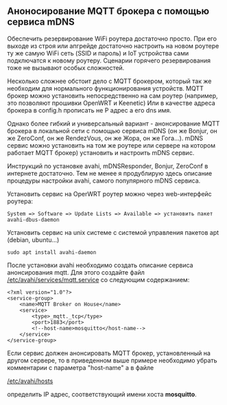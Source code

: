 ## Аноносирование MQTT брокера с помощью сервиса mDNS

Обеспечить резервирование WiFi роутера достаточно просто. При его выходе из строя или апгрейде достаточно 
настроить на новом роутере ту же самую WiFi сеть (SSID и пароль) и IoT устройства сами подключатся к новому роутеру. 
Сценарии горячего резервирования тоже не вызывают особых сложностей.


Несколько сложнее обстоит дело с MQTT брокером, который так же необходим для нормального функционирования устройств.
MQTT брокер можно установить непосредственно на сам роутер (например, это позволяют прошивки OpenWRT и Keenetic)
Или в качестве адреса брокера в config.h прописать не P адрес а его dns имя.

Однако более гибкий и универсальный вариант - анонсирование MQTT брокера в локальной сети с помощью сервиса mDNS 
(он же Bonjur, он же ZeroConf, он же RendezVous, он же Жора, он же Гога...). 
mDNS сервис можно установить на том же роутере или сервере на котором работает MQTT брокер) установить и настроить mDNS сервис.

Инструкций по установке avahi, mDNSResponder, Bonjur, ZeroConf в интернете достаточно. 
Тем не менее я продублирую здесь описание процедуры настройки avahi, самого популярного mDNS сервиса.

Установить сервис на OperWRT роутер можно через web-интерфейс роутера:

```System => Software => Update Lists => Available => установить пакет avahi-dbus-daemon```

Установить сервис на unix системе с системой управления пакетов apt (debian, ubuntu...)

```sudo apt install avahi-daemon```

После установки avahi необходимо создать описание сервиса анонсирования mqtt.
Для этого создайте файл 
[/etc/avahi/services/mqtt.service](https://github.com/mosave/AELib/blob/main/mDNS/mqtt.service)
со следующим содержанием:


```
<?xml version="1.0"?>
<service-group>
    <name>MQTT Broker on House</name>
    <service>
        <type>_mqtt._tcp</type>
        <port>1883</port>
        <!--host-name>mosquitto</host-name-->
    </service>
</service-group>
```

Если сервис должен анонсировать MQTT брокер, установленный на другом сервере, то в приведенном выше примере необходимо
убрать комментарии с параметра "host-name" а в файле 

[/etc/avahi/hosts](https://github.com/mosave/AELib/blob/main/mDNS/hosts)

определить IP адрес, соответствующий имени хоста **mosquitto**.


